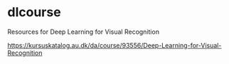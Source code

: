 # dlcourse
Resources for Deep Learning for Visual Recognition

https://kursuskatalog.au.dk/da/course/93556/Deep-Learning-for-Visual-Recognition
